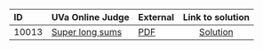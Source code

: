 | ID | UVa Online Judge | External | Link to solution |
|:---|:---|:---|:---:|
| 10013 | [Super long sums](https://onlinejudge.org/index.php?option=com_onlinejudge&Itemid=8&category=709&page=show_problem&problem=954) | [PDF](https://onlinejudge.org/external/100/10013.pdf) | [Solution](https%3A//github.com/versenyi98/programming-contests/tree/master/UVa%20Online%20Judge/10013%2520-%2520Super%2520long%2520sums)|

